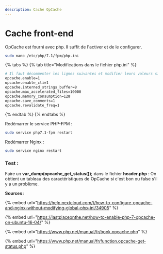 ```yaml
---
description: Cache OpCache
---
```


# Cache front-end

OpCache est fourni avec php. Il suffit de l'activer et de le configurer.

```bash
sudo nano /etc/php/7.1/fpm/php.ini
```

{% tabs %}
{% tab title="Modifications dans le fichier php.ini" %}
```bash
# Il faut décommenter les lignes suivantes et modifier leurs valeurs si besoin.
opcache.enable=1 
opcache.enable_cli=1 
opcache.interned_strings_buffer=8 
opcache.max_accelerated_files=10000 
opcache.memory_consumption=128 
opcache.save_comments=1 
opcache.revalidate_freq=1
```
{% endtab %}
{% endtabs %}

Redémarrer le service PHP-FPM :

```bash
sudo service php7.1-fpm restart
```

Redémarrer Nginx :

```bash
sudo service nginx restart
```

### Test : 

Faire un **var\_dump\(opcache\_get\_status\(\)\);** dans le fichier **header.php** : On obtient un tableau des caractéristiques de OpCache si c'est bon ou false s'il y a un problème.



**Sources :**

{% embed url="https://help.nextcloud.com/t/how-to-configure-opcache-and-nginx-without-modifying-global-php-ini/34905" %}

{% embed url="https://lastplaceonthe.net/how-to-enable-php-7-opcache-on-ubuntu-16-04/" %}

{% embed url="https://www.php.net/manual/fr/book.opcache.php" %}

{% embed url="https://www.php.net/manual/fr/function.opcache-get-status.php" %}





